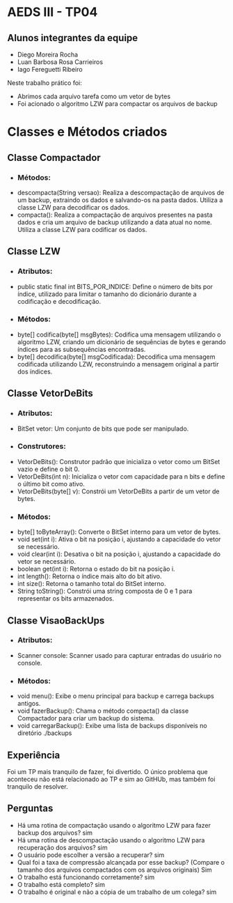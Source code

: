 # AEDS III - TP04

## Alunos integrantes da equipe

* Diego Moreira Rocha
* Luan Barbosa Rosa Carrieiros
* Iago Fereguetti Ribeiro 

Neste trabalho prático foi:
- Abrimos cada arquivo tarefa como um vetor de bytes
- Foi acionado o algoritmo LZW para compactar os arquivos de backup

# Classes e Métodos criados

## Classe Compactador

* ### Métodos:

- descompacta(String versao): Realiza a descompactação de arquivos de um backup, extraindo os dados e salvando-os na pasta dados. Utiliza a classe LZW para decodificar os dados.
- compacta(): Realiza a compactação de arquivos presentes na pasta dados e cria um arquivo de backup utilizando a data atual no nome. Utiliza a classe LZW para codificar os dados.

## Classe LZW

* ### Atributos:

- public static final int BITS_POR_INDICE: Define o número de bits por índice, utilizado para limitar o tamanho do dicionário durante a codificação e decodificação.


* ### Métodos:

- byte[] codifica(byte[] msgBytes): Codifica uma mensagem utilizando o algoritmo LZW, criando um dicionário de sequências de bytes e gerando índices para as subsequências encontradas.
- byte[] decodifica(byte[] msgCodificada): Decodifica uma mensagem codificada utilizando LZW, reconstruindo a mensagem original a partir dos índices.

## Classe VetorDeBits

* ### Atributos:

- BitSet vetor: Um conjunto de bits que pode ser manipulado.

* ### Construtores:

- VetorDeBits(): Construtor padrão que inicializa o vetor como um BitSet vazio e define o bit 0.
- VetorDeBits(int n): Inicializa o vetor com capacidade para n bits e define o último bit como ativo.
- VetorDeBits(byte[] v): Constrói um VetorDeBits a partir de um vetor de bytes.

* ### Métodos:

- byte[] toByteArray(): Converte o BitSet interno para um vetor de bytes.
- void set(int i): Ativa o bit na posição i, ajustando a capacidade do vetor se necessário.
- void clear(int i): Desativa o bit na posição i, ajustando a capacidade do vetor se necessário.
- boolean get(int i): Retorna o estado do bit na posição i.
- int length(): Retorna o índice mais alto do bit ativo.
- int size(): Retorna o tamanho total do BitSet interno.
- String toString(): Constrói uma string composta de 0 e 1 para representar os bits armazenados.

## Classe VisaoBackUps

* ### Atributos:

- Scanner console: Scanner usado para capturar entradas do usuário no console.


* ### Métodos:

- void menu(): Exibe o menu principal para backup e carrega backups antigos.
- void fazerBackup(): Chama o método compacta() da classe Compactador para criar um backup do sistema.
- void carregarBackup(): Exibe uma lista de backups disponíveis no diretório ./backups

## Experiência
Foi um TP mais tranquilo de fazer, foi divertido. O único problema que aconteceu não está relacionado ao TP e sim ao GitHUb, mas também foi tranquilo de resolver. 

## Perguntas

- Há uma rotina de compactação usando o algoritmo LZW para fazer backup dos arquivos? sim
- Há uma rotina de descompactação usando o algoritmo LZW para recuperação dos arquivos? sim
- O usuário pode escolher a versão a recuperar? sim
- Qual foi a taxa de compressão alcançada por esse backup? (Compare o tamanho dos arquivos compactados com os arquivos originais) Sim
- O trabalho está funcionando corretamente? sim
- O trabalho está completo? sim
- O trabalho é original e não a cópia de um trabalho de um colega? sim
